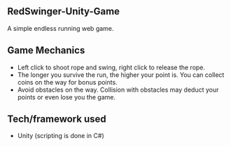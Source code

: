 ## RedSwinger-Unity-Game
A simple endless running web game.

## Game Mechanics
* Left click to shoot rope and swing, right click to release the rope.
* The longer you survive the run, the higher your point is. You can collect coins on the way for bonus points.
* Avoid obstacles on the way. Collision with obstacles may deduct your points or even lose you the game.

## Tech/framework used
* Unity (scripting is done in C#)


